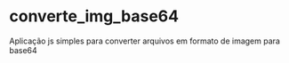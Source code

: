 # converte_img_base64
Aplicação js simples para converter arquivos em formato de imagem para base64

